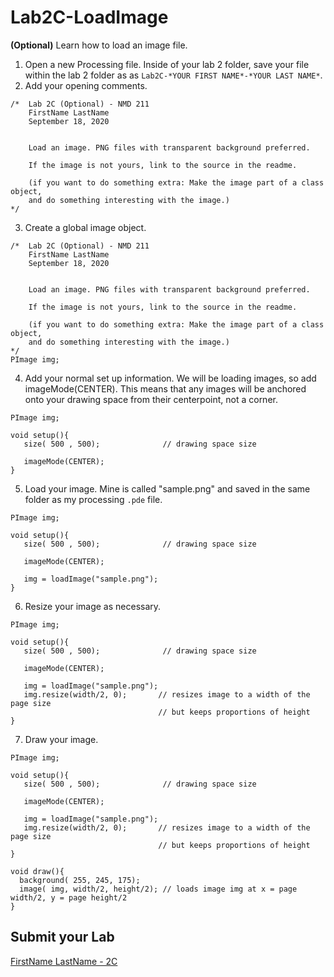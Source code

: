 # Lab2C-LoadImage
**(Optional)** Learn how to load an image file. 

1. Open a new Processing file. Inside of your lab 2 folder, save your file within the lab 2 folder as as `Lab2C-*YOUR FIRST NAME*-*YOUR LAST NAME*`.
2. Add your opening comments.
```processing
/*  Lab 2C (Optional) - NMD 211
    FirstName LastName
    September 18, 2020
    
    
    Load an image. PNG files with transparent background preferred. 
    
    If the image is not yours, link to the source in the readme. 
    
    (if you want to do something extra: Make the image part of a class object, 
    and do something interesting with the image.)
*/
```
3. Create a global image object. 
```processing
/*  Lab 2C (Optional) - NMD 211
    FirstName LastName
    September 18, 2020
    
    
    Load an image. PNG files with transparent background preferred. 
    
    If the image is not yours, link to the source in the readme. 
    
    (if you want to do something extra: Make the image part of a class object, 
    and do something interesting with the image.)
*/
PImage img;
```
4. Add your normal set up information. We will be loading images, so add imageMode(CENTER). This means that any images will be anchored onto your drawing space from their centerpoint, not a corner. 
```processing
PImage img;

void setup(){
   size( 500 , 500);              // drawing space size
   
   imageMode(CENTER);
}
```
5. Load your image. Mine is called "sample.png" and saved in the same folder as my processing `.pde` file.  
```processing
PImage img;

void setup(){
   size( 500 , 500);              // drawing space size
   
   imageMode(CENTER);
   
   img = loadImage("sample.png");
}
```
6. Resize your image as necessary.
```processing
PImage img;

void setup(){
   size( 500 , 500);              // drawing space size
   
   imageMode(CENTER);
   
   img = loadImage("sample.png");
   img.resize(width/2, 0);       // resizes image to a width of the page size 
                                 // but keeps proportions of height  
}
```
7. Draw your image. 
```processing
PImage img;

void setup(){
   size( 500 , 500);              // drawing space size
   
   imageMode(CENTER);
   
   img = loadImage("sample.png");
   img.resize(width/2, 0);       // resizes image to a width of the page size 
                                 // but keeps proportions of height  
}

void draw(){
  background( 255, 245, 175);
  image( img, width/2, height/2); // loads image img at x = page width/2, y = page height/2 
}
```
## Submit your Lab
[FirstName LastName - 2C](http://example.com)
